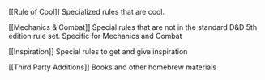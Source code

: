 [[Rule of Cool]]
Specialized rules that are cool.

[[Mechanics & Combat]]
Special rules that are not in the standard D&D 5th edition rule set. Specific for Mechanics and Combat

[[Inspiration]]
Special rules to get and give inspiration

[[Third Party Additions]]
Books and other homebrew materials
